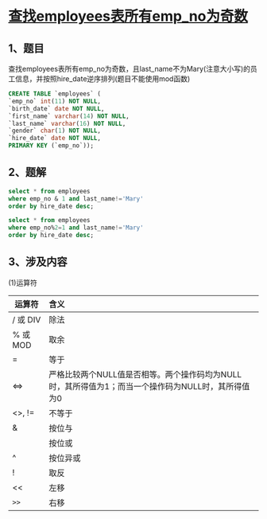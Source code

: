 # [查找employees表所有emp_no为奇数](https://www.nowcoder.com/practice/a32669eb1d1740e785f105fa22741d5c?tpId=82&&tqId=29767&rp=1&ru=/ta/sql&qru=/ta/sql/question-ranking)

## 1、题目

查找employees表所有emp_no为奇数，且last_name不为Mary(注意大小写)的员工信息，并按照hire_date逆序排列(题目不能使用mod函数)

```sql
CREATE TABLE `employees` (
`emp_no` int(11) NOT NULL,
`birth_date` date NOT NULL,
`first_name` varchar(14) NOT NULL,
`last_name` varchar(16) NOT NULL,
`gender` char(1) NOT NULL,
`hire_date` date NOT NULL,
PRIMARY KEY (`emp_no`));
```

## 2、题解


```sql
select * from employees
where emp_no & 1 and last_name!='Mary'
order by hire_date desc;
```

```sql
select * from employees
where emp_no%2=1 and last_name!='Mary'
order by hire_date desc;
```

## 3、涉及内容

(1)运算符

运算符      |   含义
---        |:---
/ 或 DIV   |   除法
% 或 MOD   |   取余
=		   |   等于	
<=>	       |   严格比较两个NULL值是否相等。两个操作码均为NULL时，其所得值为1；而当一个操作码为NULL时，其所得值为0
<>, !=     |   不等于
&          |   按位与
|          |   按位或
^          |   按位异或
!          |   取反
<<         |   左移
`>>`       |   右移